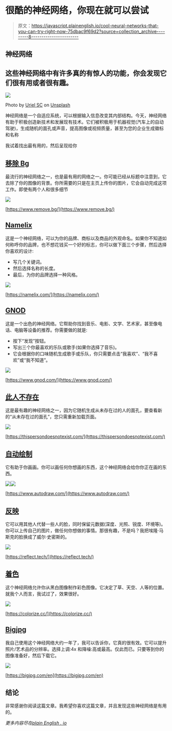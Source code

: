 # 很酷的神经网络，你现在就可以尝试

> 原文：<https://javascript.plainenglish.io/cool-neural-networks-that-you-can-try-right-now-75dbac9f69d2?source=collection_archive---------8----------------------->

## 神经网络

## 这些神经网络中有许多真的有惊人的功能，你会发现它们很有用或者很有趣。

![](img/b4f7f5f03ea34c31c8086571316fd59f.png)

Photo by [Uriel SC](https://unsplash.com/@urielsc26?utm_source=unsplash&utm_medium=referral&utm_content=creditCopyText) on [Unsplash](https://unsplash.com/s/photos/neural-network?utm_source=unsplash&utm_medium=referral&utm_content=creditCopyText)

神经网络是一个自适应系统，可以根据输入信息改变其内部结构。今天，神经网络有助于积极创造新技术和发展现有技术。它们被积极用于机器视觉(汽车上的自动驾驶)，生成随机的面孔或声音，提高图像或视频质量，甚至为您的企业生成徽标和名称

我试着找出最有用的，然后呈现给你

## [移除 Bg](https://www.remove.bg/)

最流行的神经网络之一，也是最有用的网络之一。你可能已经从标题中注意到，它去除了你的图像的背景。你所需要的只是在主页上传你的图片，它会自动完成这项工作。即使有两个人和很多细节

![](img/1b9009e7f217066f3d4ac19d98148060.png)

[https://www.remove.bg/](https://www.remove.bg/)

## [Namelix](https://namelix.com/)

这是一个神经网络，可以为你的品牌、商标以及商品的外观命名。如果你不知道如何称呼你的品牌，也不想花钱买一个好的标志，你可以做下面三个步骤，然后选择你喜欢的设计:

*   写几个关键词。
*   然后选择名称的长度。
*   最后，为你的品牌选择一种风格。

![](img/eb5c064079af17e799bd12478f395425.png)

[https://namelix.com/](https://namelix.com/)

## [GNOD](https://www.gnod.com/)

这是一个出色的神经网络。它帮助你找到音乐、电影、文学、艺术家，甚至像电话、电脑等设备的推荐。你需要做的就是:

*   按下“发现”按钮。
*   写出三个你最喜欢的乐队或歌手(如果你选择了音乐)。
*   它会根据你的口味随机生成歌手或乐队，你只需要点击“我喜欢”、“我不喜欢”或“我不知道”。

![](img/a519f2d77bebda90e9e7837455ad83da.png)

[https://www.gnod.com/](https://www.gnod.com/)

## [此人不存在](https://thispersondoesnotexist.com/)

这是最有趣的神经网络之一，因为它随机生成从未存在过的人的面孔，要查看新的“从未存在过的面孔”，您只需重新加载页面。

![](img/a12664a3aa2a6624f7d02f89da99b092.png)

[https://thispersondoesnotexist.com/](https://thispersondoesnotexist.com/)

## [自动绘制](https://www.autodraw.com/)

它有助于你画画。你可以画任何你想画的东西，这个神经网络会给你你正在画的东西。

![](img/4adc0c22e2037347ab9a048101518d12.png)![](img/ccaa90b5d46593afb91833d57f7d491a.png)

[https://www.autodraw.com/](https://www.autodraw.com/)

## [反映](https://reflect.tech/)

它可以用其他人代替一些人的脸，同时保留元数据(深度、光照、锐度、环境等)。你可以上传自己的图片，做任何你想做的事情。那很有趣，不是吗？我把埃隆·马斯克的脸换成了威尔·史密斯的。

![](img/bac73b5b419c1ba6a815033bfca59a62.png)

[https://reflect.tech/](https://reflect.tech/)

## [着色](https://colorize.cc/)

这个神经网络允许你从黑白图像制作彩色图像。它决定了草、天空、人等的位置。就我个人而言，我试过了，效果很好。

![](img/97fe0ddc954949e8dc2ece204ad53a77.png)

[https://colorize.cc/](https://colorize.cc/)

## [Bigjpg](https://bigjpg.com/en)

我自己使用这个神经网络大约一年了，我可以告诉你，它真的很有效。它可以提升照片/艺术品的分辨率。选择上调:4x 和降噪:高或最高。仅此而已。只要等到你的图像准备好，然后下载它。

![](img/4747d1536b4ad265955fbd2d30db2b79.png)

[https://bigjpg.com/en](https://bigjpg.com/en)

## 结论

非常感谢你阅读这篇文章。我希望你喜欢这篇文章，并且发现这些神经网络是有用的。

*更多内容尽在*[*plain English . io*](http://plainenglish.io/)